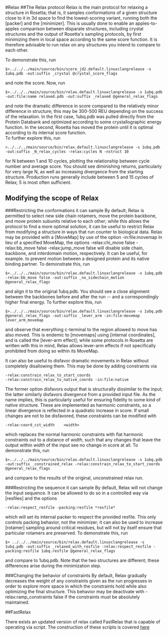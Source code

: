 #Relax
##The Relax protocol
Relax is the main protocol for relaxing a structure in Rosetta; that is, it samples conformations of a given structure close to it in 3d space to find the lowest-scoring variant, running both the [packer] and the [minimizer]. This is usually done to enable an apples-to-apples comparison between disparate structures, including crystal structures and the output of Rosetta's sampling protocols, by first minimizing them in local space according to the same score function. It is therefore advisable to run relax on any structures you intend to compare to each other.

To demonstrate this, run 

	$>../../../main/source/bin/score_jd2.default.linuxclangrelease -s 1ubq.pdb -out:suffix _crystal @crystal_score_flags

and note the score. Now, run

	$>../../../main/source/bin/relax.default.linuxclangrelease -s 1ubq.pdb -out:file:name relaxed.pdb -out:suffix _relaxed @general_relax_flags

and note the dramatic difference in score compared to the relatively minor difference in structure; this may be 300-500 REU depending on the success of the relaxation. In the first case, 1ubq.pdb was pulled directly from the Protein Databank and optimized according to some crystallographic energy function. In the second, Rosetta has moved the protein until it is optimal according to its internal score function.  
To further explore this, run

	>../../../main/source/bin/relax.default.linuxclangrelease -s 1ubq.pdb -out:suffix _N_relax_cycles -relax:cycles N -nstruct 10

for N between 1 and 10 cycles, plotting the relationship between cycle number and average score. You should see diminishing returns, particularly for very large N, as well as increasing divergence from the starting structure. Production runs generally include between 5 and 15 cycles of Relax; 5 is most often sufficient.
## Modifying the scope of Relax
###Restricting the conformations it can sample
By default, Relax is permitted to select new side chain rotamers, move the protein backbone, and move protein subunits relative to each other; while this allows the protocol to find a more optimal solution, it can be useful to restrict Relax from modifying a structure in ways that run counter to biological data. Relax may be provided with a [MoveMap] by use of the option
	-in:file:movemap
In lieu of a specified MoveMap, the options
	-relax:chi_move false
	-relax:bb_move false
	-relax:jump_move false
will disable side chain, backbone, and interdomain motion, respectively. It can be useful, for example. to prevent motion between a designed protein and its native binding partner.
To demonstrate this, run

	$>../../../main/source/bin/relax.default.linuxclangrelease -s 1ubq.pdb -relax:bb_move false -out:suffix _no_sidechain_motion @general_relax_flags

and align it to the original 1ubq.pdb. You should see a close alignment between the backbones before and after the run -- and a correspondingly higher final energy.
To further explore this, run

	$>../../../main/source/bin/relax.default.linuxclangrelease -s 1ubq.pdb @general_relax_flags -out:suffix _lever_arm -in:file:movemap lever_arm_movemap

and observe that everything c-terminal to the region allowed to move has also moved. This is endemic to [movemaps] using [internal coordinates], and is called the [lever-arm effect]; while some protocols in Rosetta are written with this in mind, Relax allows lever-arm effects if not specifically prohibited from doing so within its MoveMap.

It can also be useful to disfavor dramatic movements in Relax without completely disallowing them. This may be done by adding constraints via

	-relax:constrain_relax_to_start_coords
	-relax:constrain_relax_to_native_coords -in:file:native

The former option disfavors output that is structurally dissimilar to the input; the latter similarly disfavors divergence from a provided input file. As the name implies, this is particularly useful for ensuring fidelity to some kind of native structure. These are implemented as harmonic constraints, so a linear divergence is reflected in a quadratic increase in score. If small changes are not to be disfavored, these constraints can be modified with 

	-relax:coord_cst_width    <width> 

which replaces the normal harmonic constraints with flat harmonic constraints out to a distance of *width*, such that any changes that leave the output within *width* of the input see no change in score at all.
To demonstrate this, run

	$>../../../main/source/bin/relax.default.linuxclangrelease -s 1ubq.pdb -out:suffix _constrained_relax -relax:constrain_relax_to_start_coords @general_relax_flags 

and compare to the results of the original, unconstrained relax run.


###Restricting the sequence it can sample
By default, Relax will not change the input sequence. It can be allowed to do so in a controlled way via [resfiles] and the options

	-relax:respect_resfile -packing:resfile *resfile*

which will set its internal packer to respect the provided resfile. This only controls packing behavior, not the minimizer; it can also be used to increase [rotamer] sampling around critical residues, but will not by itself ensure that particular rotamers are preserved.
To demonstrate this, run 

	$> ../../../main/source/bin/relax.default.linuxclangrelease -s 1ubq.pdb -out:suffix _relaxed_with_resfile -relax:respect_resfile -packing:resfile 1ubq.resfile @general_relax_flags

and compare to 1ubq.pdb. Note that the two structures are different; these differences arise during the minimization step.

###Changing the behavior of constraints
By default, Relax gradually decreases the weight of any constraints given as the run progresses in order to explore more space in which the constraints hold while also optimizing the final structure. This behavior may be deactivate with
	-relax:ramp_constraints false
if the constraints must be absolutely maintained. 

##FastRelax

There exists an updated version of relax called FastRelax that is capable of operating via script. The construction of these scripts is covered [here](https://www.rosettacommons.org/docs/wiki/application_documentation/structure_prediction/relax)

